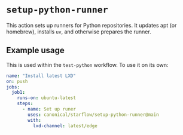 # `setup-python-runner`

This action sets up runners for Python repositories. It updates apt (or homebrew),
installs `uv`, and otherwise prepares the runner.

## Example usage

This is used within the `test-python` workflow. To use it on its own:

```yaml
name: "Install latest LXD"
on: push
jobs:
  job1:
    runs-on: ubuntu-latest
    steps:
      - name: Set up runer
        uses: canonical/starflow/setup-python-runner@main
        with:
          lxd-channel: latest/edge
```
